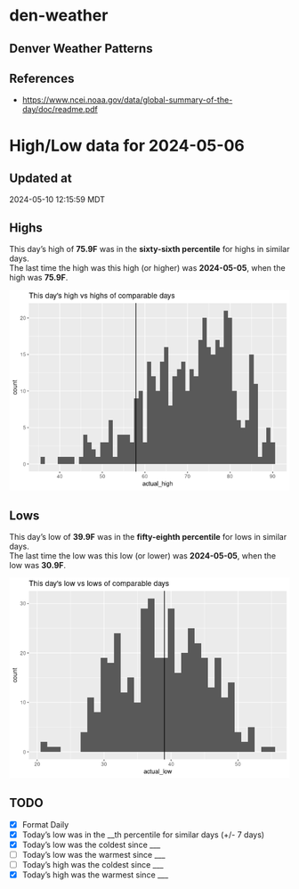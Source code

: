 

# den-weather

## Denver Weather Patterns

## References

- <https://www.ncei.noaa.gov/data/global-summary-of-the-day/doc/readme.pdf>

# High/Low data for 2024-05-06

## Updated at

2024-05-10 12:15:59 MDT

## Highs

This day’s high of **75.9F** was in the **sixty-sixth percentile** for
highs in similar days.  
The last time the high was this high (or higher) was **2024-05-05**,
when the high was **75.9F**.

![](readme_files/figure-commonmark/unnamed-chunk-4-1.png)

## Lows

This day’s low of **39.9F** was in the **fifty-eighth percentile** for
lows in similar days.  
The last time the low was this low (or lower) was **2024-05-05**, when
the low was **30.9F**.

![](readme_files/figure-commonmark/unnamed-chunk-6-1.png)

## TODO

- [x] Format Daily
- [x] Today’s low was in the \_\_th percentile for similar days (+/- 7
  days)
- [x] Today’s low was the coldest since \_\_\_
- [ ] Today’s low was the warmest since \_\_\_
- [ ] Today’s high was the coldest since \_\_\_
- [x] Today’s high was the warmest since \_\_\_
